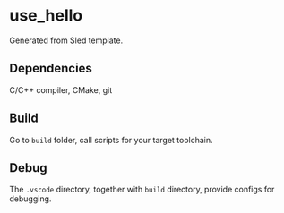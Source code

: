 # use_hello

Generated from Sled template.

## Dependencies
C/C++ compiler, CMake, git

## Build
Go to `build` folder, call scripts for your target toolchain.

## Debug
The `.vscode` directory, together with `build` directory, provide configs for debugging.


